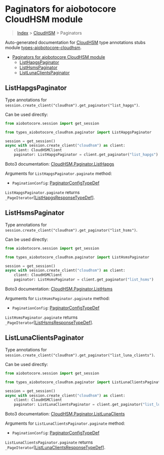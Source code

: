 <a id="paginators-for-aiobotocore-cloudhsm-module"></a>

# Paginators for aiobotocore CloudHSM module

> [Index](..) > [CloudHSM](.) > Paginators

Auto-generated documentation for
[CloudHSM](https://boto3.amazonaws.com/v1/documentation/api/latest/reference/services/cloudhsm.html#CloudHSM)
type annotations stubs module
[types-aiobotocore-cloudhsm](https://pypi.org/project/types-aiobotocore-cloudhsm/).

- [Paginators for aiobotocore CloudHSM module](#paginators-for-aiobotocore-cloudhsm-module)
  - [ListHapgsPaginator](#listhapgspaginator)
  - [ListHsmsPaginator](#listhsmspaginator)
  - [ListLunaClientsPaginator](#listlunaclientspaginator)

<a id="listhapgspaginator"></a>

## ListHapgsPaginator

Type annotations for
`session.create_client("cloudhsm").get_paginator("list_hapgs")`.

Can be used directly:

```python
from aiobotocore.session import get_session

from types_aiobotocore_cloudhsm.paginator import ListHapgsPaginator

session = get_session()
async with session.create_client("cloudhsm") as client:
    client: CloudHSMClient
    paginator: ListHapgsPaginator = client.get_paginator("list_hapgs")
```

Boto3 documentation:
[CloudHSM.Paginator.ListHapgs](https://boto3.amazonaws.com/v1/documentation/api/latest/reference/services/cloudhsm.html#CloudHSM.Paginator.ListHapgs)

Arguments for `ListHapgsPaginator.paginate` method:

- `PaginationConfig`:
  [PaginatorConfigTypeDef](./type_defs.md#paginatorconfigtypedef)

`ListHapgsPaginator.paginate` returns
`_PageIterator`\[[ListHapgsResponseTypeDef](./type_defs.md#listhapgsresponsetypedef)\].

<a id="listhsmspaginator"></a>

## ListHsmsPaginator

Type annotations for
`session.create_client("cloudhsm").get_paginator("list_hsms")`.

Can be used directly:

```python
from aiobotocore.session import get_session

from types_aiobotocore_cloudhsm.paginator import ListHsmsPaginator

session = get_session()
async with session.create_client("cloudhsm") as client:
    client: CloudHSMClient
    paginator: ListHsmsPaginator = client.get_paginator("list_hsms")
```

Boto3 documentation:
[CloudHSM.Paginator.ListHsms](https://boto3.amazonaws.com/v1/documentation/api/latest/reference/services/cloudhsm.html#CloudHSM.Paginator.ListHsms)

Arguments for `ListHsmsPaginator.paginate` method:

- `PaginationConfig`:
  [PaginatorConfigTypeDef](./type_defs.md#paginatorconfigtypedef)

`ListHsmsPaginator.paginate` returns
`_PageIterator`\[[ListHsmsResponseTypeDef](./type_defs.md#listhsmsresponsetypedef)\].

<a id="listlunaclientspaginator"></a>

## ListLunaClientsPaginator

Type annotations for
`session.create_client("cloudhsm").get_paginator("list_luna_clients")`.

Can be used directly:

```python
from aiobotocore.session import get_session

from types_aiobotocore_cloudhsm.paginator import ListLunaClientsPaginator

session = get_session()
async with session.create_client("cloudhsm") as client:
    client: CloudHSMClient
    paginator: ListLunaClientsPaginator = client.get_paginator("list_luna_clients")
```

Boto3 documentation:
[CloudHSM.Paginator.ListLunaClients](https://boto3.amazonaws.com/v1/documentation/api/latest/reference/services/cloudhsm.html#CloudHSM.Paginator.ListLunaClients)

Arguments for `ListLunaClientsPaginator.paginate` method:

- `PaginationConfig`:
  [PaginatorConfigTypeDef](./type_defs.md#paginatorconfigtypedef)

`ListLunaClientsPaginator.paginate` returns
`_PageIterator`\[[ListLunaClientsResponseTypeDef](./type_defs.md#listlunaclientsresponsetypedef)\].
